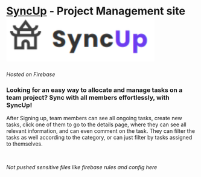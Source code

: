   # [SyncUp](https://syncup-a833e.web.app) - Project Management site  <img src="./SyncUp.svg" alt="SyncUp logo">
  *Hosted on Firebase*
  
  ### Looking for an easy way to allocate and manage tasks on a team project? Sync with all members effortlessly, with **SyncUp**!
  
  After Signing up, team members can see all ongoing tasks, create new tasks, click one of them to go to the details page, where they can see all relevant information, and can even comment on the task. They can filter the tasks as well according to the category, or can just filter by tasks assigned to themselves.
<br>

<br>

*Not pushed sensitive files like firebase rules and config here*

